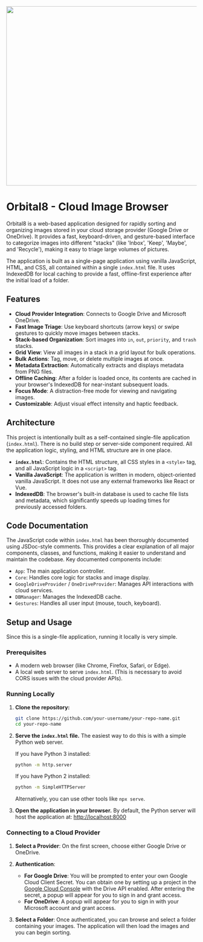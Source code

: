 <div align="center">
<img width="1200" height="475" alt="GHBanner" src="https://github.com/user-attachments/assets/0aa67016-6eaf-458a-adb2-6e31a0763ed6" />
</div>

# Orbital8 - Cloud Image Browser

Orbital8 is a web-based application designed for rapidly sorting and organizing images stored in your cloud storage provider (Google Drive or OneDrive). It provides a fast, keyboard-driven, and gesture-based interface to categorize images into different "stacks" (like 'Inbox', 'Keep', 'Maybe', and 'Recycle'), making it easy to triage large volumes of pictures.

The application is built as a single-page application using vanilla JavaScript, HTML, and CSS, all contained within a single `index.html` file. It uses IndexedDB for local caching to provide a fast, offline-first experience after the initial load of a folder.

## Features

- **Cloud Provider Integration**: Connects to Google Drive and Microsoft OneDrive.
- **Fast Image Triage**: Use keyboard shortcuts (arrow keys) or swipe gestures to quickly move images between stacks.
- **Stack-based Organization**: Sort images into `in`, `out`, `priority`, and `trash` stacks.
- **Grid View**: View all images in a stack in a grid layout for bulk operations.
- **Bulk Actions**: Tag, move, or delete multiple images at once.
- **Metadata Extraction**: Automatically extracts and displays metadata from PNG files.
- **Offline Caching**: After a folder is loaded once, its contents are cached in your browser's IndexedDB for near-instant subsequent loads.
- **Focus Mode**: A distraction-free mode for viewing and navigating images.
- **Customizable**: Adjust visual effect intensity and haptic feedback.

## Architecture

This project is intentionally built as a self-contained single-file application (`index.html`). There is no build step or server-side component required. All the application logic, styling, and HTML structure are in one place.

- **`index.html`**: Contains the HTML structure, all CSS styles in a `<style>` tag, and all JavaScript logic in a `<script>` tag.
- **Vanilla JavaScript**: The application is written in modern, object-oriented vanilla JavaScript. It does not use any external frameworks like React or Vue.
- **IndexedDB**: The browser's built-in database is used to cache file lists and metadata, which significantly speeds up loading times for previously accessed folders.

## Code Documentation

The JavaScript code within `index.html` has been thoroughly documented using JSDoc-style comments. This provides a clear explanation of all major components, classes, and functions, making it easier to understand and maintain the codebase. Key documented components include:
- `App`: The main application controller.
- `Core`: Handles core logic for stacks and image display.
- `GoogleDriveProvider` / `OneDriveProvider`: Manages API interactions with cloud services.
- `DBManager`: Manages the IndexedDB cache.
- `Gestures`: Handles all user input (mouse, touch, keyboard).

## Setup and Usage

Since this is a single-file application, running it locally is very simple.

### Prerequisites

- A modern web browser (like Chrome, Firefox, Safari, or Edge).
- A local web server to serve `index.html`. (This is necessary to avoid CORS issues with the cloud provider APIs).

### Running Locally

1.  **Clone the repository:**
    ```bash
    git clone https://github.com/your-username/your-repo-name.git
    cd your-repo-name
    ```

2.  **Serve the `index.html` file.** The easiest way to do this is with a simple Python web server.

    If you have Python 3 installed:
    ```bash
    python -m http.server
    ```
    If you have Python 2 installed:
    ```bash
    python -m SimpleHTTPServer
    ```
    Alternatively, you can use other tools like `npx serve`.

3.  **Open the application in your browser.** By default, the Python server will host the application at:
    [http://localhost:8000](http://localhost:8000)

### Connecting to a Cloud Provider

1.  **Select a Provider**: On the first screen, choose either Google Drive or OneDrive.

2.  **Authentication**:
    -   **For Google Drive**: You will be prompted to enter your own Google Cloud Client Secret. You can obtain one by setting up a project in the [Google Cloud Console](https://console.cloud.google.com/) with the Drive API enabled. After entering the secret, a popup will appear for you to sign in and grant access.
    -   **For OneDrive**: A popup will appear for you to sign in with your Microsoft account and grant access.

3.  **Select a Folder**: Once authenticated, you can browse and select a folder containing your images. The application will then load the images and you can begin sorting.
